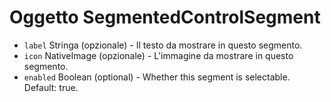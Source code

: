 # Oggetto SegmentedControlSegment

* `label` Stringa (opzionale) - Il testo da mostrare in questo segmento.
* `icon` NativeImage (opzionale) - L'immagine da mostrare in questo segmento.
* `enabled` Boolean (optional) - Whether this segment is selectable. Default: true.
